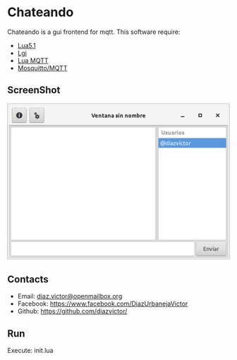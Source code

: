 # Chateando

Chateando is a gui frontend for mqtt.
This software require:
* [Lua5.1](https://www.lua.org/download.html)
* [Lgi](https://github.com/pavouk/lgi)
* [Lua MQTT](https://github.com/geekscape/mqtt_lua)
* [Mosquitto/MQTT](http://mqtt.org/) 

## ScreenShot
![Screenshot](screenshot.png "1.0")

## Contacts
- Email: diaz.victor@openmailbox.org 
- Facebook: https://www.facebook.com/DiazUrbanejaVictor
- Github: https://github.com/diazvictor/

## Run

Execute: init.lua